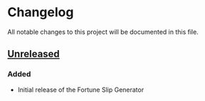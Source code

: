 # Changelog

All notable changes to this project will be documented in this file.

## [Unreleased]

### Added

- Initial release of the Fortune Slip Generator

[Unreleased]: https://github.com/JoostVisser/fortune-slip-generator/tree/main
